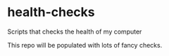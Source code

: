 # health-checks
Scripts that checks the health of my computer

This repo will be populated with lots of fancy checks.
